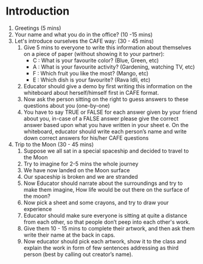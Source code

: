 # Introduction

1.	Greetings (5 mins) 
2.	Your name and what you do in the office? (10 -15 mins)
3.	Let's introduce ourselves the CAFE way: (30 - 45 mins)
	1. Give 5 mins to everyone to write this information about themselves on a piece of paper (without showing it to your partner):
		-	C : What is your favourite color? (Blue, Green, etc)
		-	A : What is your favourite activity? (Gardening, watching TV, etc)
		-	F : Which fruit you like the most? (Mango, etc)
		-	E : Which dish is your favourite? (Rava Idli, etc)
	2. Educator should give a demo by first writing this information on the whiteboard about herself/himself first in CAFE format.
	3. Now ask the person sitting on the right to guess answers to these questions about you (one-by-one)
	4. You have to say TRUE or FALSE for each answer given by your friend about you, in-case of a FALSE answer please give the correct answer based upon what you have written in your sheet
	e.	On the whiteboard, educator should write each person’s name and write down correct answers for his/her CAFE questions
4.	Trip to the Moon (30 - 45 mins)
	1.	Suppose we all sat in a special spaceship and decided to travel to the Moon
	2.	Try to imagine for 2-5 mins the whole journey
	3.	We have now landed on the Moon surface
	4.	Our spaceship is broken and we are stranded
	5.	Now Educator should narrate about the surroundings and try to make them imagine, How life would be out there on the surface of the moon?  
	6.	Now pick a sheet and some crayons, and try to draw your experience
	7.	Educator should make sure everyone is sitting at quite a distance from each other, so that people don’t peep into each other's work.
	8.	Give them 10 - 15 mins to complete their artwork, and then ask them write their name at the back in caps.
	9.	Now educator should pick each artwork, show it to the class and explain the work in form of few sentences addressing as third person (best by calling out creator’s name).
